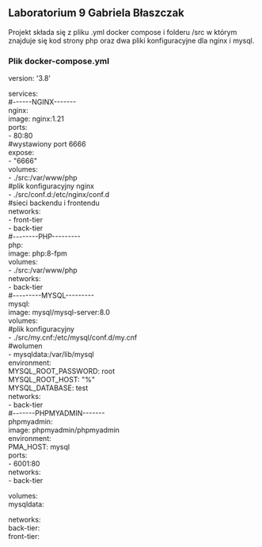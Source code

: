 ## Laboratorium 9 Gabriela Błaszczak
Projekt składa się z pliku .yml docker compose i folderu /src w którym znajduje się kod strony php oraz dwa pliki konfiguracyjne dla nginx i mysql.
### Plik docker-compose.yml
version: '3.8'  
  
services:  
#------NGINX-------  
    nginx:  
        image: nginx:1.21  
        ports:  
            - 80:80  
        #wystawiony port 6666  
        expose:  
            - "6666"  
        volumes:  
            - ./src:/var/www/php  
            #plik konfiguracyjny nginx  
            - ./src/conf.d:/etc/nginx/conf.d  
        #sieci backendu i frontendu  
        networks:  
            - front-tier  
            - back-tier  
#--------PHP---------  
    php:  
        image: php:8-fpm  
        volumes:  
            -  ./src:/var/www/php  
        networks:  
            - back-tier  
#---------MYSQL---------  
    mysql:  
        image: mysql/mysql-server:8.0  
        volumes:  
            #plik konfiguracyjny  
            - ./src/my.cnf:/etc/mysql/conf.d/my.cnf  
            #wolumen  
            - mysqldata:/var/lib/mysql  
        environment:  
            MYSQL_ROOT_PASSWORD: root  
            MYSQL_ROOT_HOST: "%"  
            MYSQL_DATABASE: test  
        networks:  
            - back-tier  
#-------PHPMYADMIN-------  
    phpmyadmin:  
        image: phpmyadmin/phpmyadmin  
        environment:  
            PMA_HOST: mysql  
        ports:  
            - 6001:80  
        networks:  
            - back-tier  
  
volumes:  
    mysqldata:  
  
networks:  
    back-tier:  
    front-tier:  

